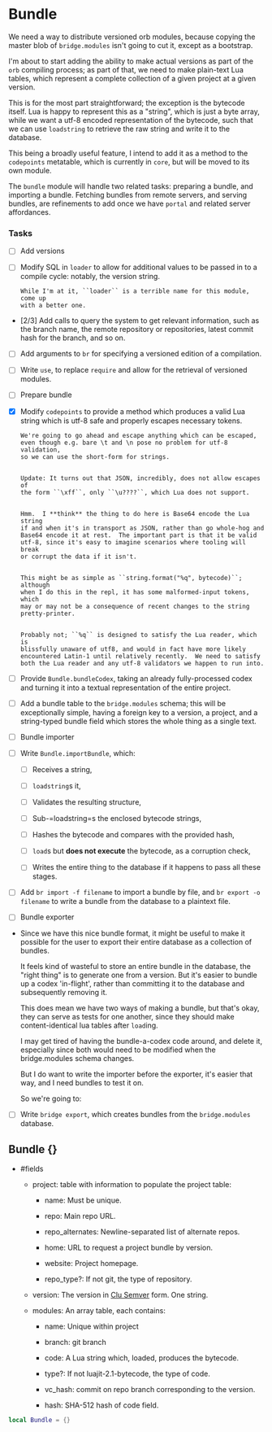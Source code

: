 # Bundle


  We need a way to distribute versioned orb modules, because copying the
master blob of ``bridge.modules`` isn't going to cut it, except as a bootstrap.


I'm about to start adding the ability to make actual versions as part of the
``orb`` compiling process; as part of that, we need to make plain-text Lua
tables, which represent a complete collection of a given project at a given
version.


This is for the most part straightforward; the exception is the bytecode
itself.  Lua is happy to represent this as a "string", which is just a byte
array, while we want a utf-8 encoded representation of the bytecode, such that
we can use ``loadstring`` to retrieve the raw string and write it to the
database.


This being a broadly useful feature, I intend to add it as a method to the
``codepoints`` metatable, which is currently in ``core``, but will be moved to its
own module.


The ``bundle`` module will handle two related tasks: preparing a bundle, and
importing a bundle.  Fetching bundles from remote servers, and serving
bundles, are refinements to add once we have ``portal`` and related server
affordances.


### Tasks

- [ ]  Add versions


  - [ ]  Modify SQL in ``loader`` to allow for additional values to be passed in
         to a compile cycle: notably, the version string.


         While I'm at it, ``loader`` is a terrible name for this module, come up
         with a better one.


  - [2/3]  Add calls to query the system to get relevant information, such as
           the branch name, the remote repository or repositories, latest
           commit hash for the branch, and so on.


  - [ ]  Add arguments to ``br`` for specifying a versioned edition of a
         compilation.


  - [ ]  Write ``use``, to replace ``require`` and allow for the retrieval of
         versioned modules.


- [ ]  Prepare bundle


  - [X]  Modify ``codepoints`` to provide a method which produces a valid Lua
         string which is utf-8 safe and properly escapes necessary tokens.


         We're going to go ahead and escape anything which can be escaped,
         even though e.g. bare \t and \n pose no problem for utf-8 validation,
         so we can use the short-form for strings.


         Update: It turns out that JSON, incredibly, does not allow escapes of
         the form ``\xff``, only ``\u????``, which Lua does not support.


         Hmm.  I **think** the thing to do here is Base64 encode the Lua string
         if and when it's in transport as JSON, rather than go whole-hog and
         Base64 encode it at rest.  The important part is that it be valid
         utf-8, since it's easy to imagine scenarios where tooling will break
         or corrupt the data if it isn't.


         This might be as simple as ``string.format("%q", bytecode)``; although
         when I do this in the repl, it has some malformed-input tokens, which
         may or may not be a consequence of recent changes to the string
         pretty-printer.


         Probably not; ``%q`` is designed to satisfy the Lua reader, which is
         blissfully unaware of utf8, and would in fact have more likely
         encountered Latin-1 until relatively recently.  We need to satisfy
         both the Lua reader and any utf-8 validators we happen to run into.


  - [ ]  Provide ``Bundle.bundleCodex``, taking an already fully-processed codex
         and turning it into a textual representation of the entire project.


  - [ ]  Add a bundle table to the ``bridge.modules`` schema; this will be
         exceptionally simple, having a foreign key to a version, a project,
         and a string-typed bundle field which stores the whole thing as a
         single text.



- [ ]  Bundle importer


  - [ ]  Write ``Bundle.importBundle``, which:


        - [ ]  Receives a string,


        - [ ]  ``loadstring``s it,


        - [ ]  Validates the resulting structure,


        - [ ]  Sub-=loadstring=s the enclosed bytecode strings,


        - [ ]  Hashes the bytecode and compares with the provided hash,


        - [ ]  ``load``s but **does not execute** the bytecode, as a corruption
               check,


        - [ ]  Writes the entire thing to the database if it happens to pass
               all these stages.


  - [ ]  Add ``br import -f filename`` to import a bundle by file, and
         ``br export -o filename`` to write a bundle from the database to a
         plaintext file.


- [ ]  Bundle exporter


  -  Since we have this nice bundle format, it might be useful to make it
     possible for the user to export their entire database as a collection of
     bundles.


     It feels kind of wasteful to store an entire bundle in the database, the
     "right thing" is to generate one from a version.  But it's easier to
     bundle up a codex 'in-flight', rather than committing it to the database
     and subsequently removing it.


     This does mean we have two ways of making a bundle, but that's okay,
     they can serve as tests for one another, since they should make
     content-identical lua tables after ``load``ing.


     I may get tired of having the bundle-a-codex code around, and delete
     it, especially since both would need to be modified when the
     bridge.modules schema changes.


     But I do want to write the importer before the exporter, it's easier that
     way, and I need bundles to test it on.


     So we're going to:


  - [ ]  Write ``bridge export``, which creates bundles from the
         ``bridge.modules`` database.

## Bundle {}

- #fields


  - project:  table with information to populate the project table:


    - name:  Must be unique.


    - repo:  Main repo URL.


    - repo_alternates:  Newline-separated list of alternate repos.


    - home:  URL to request a project bundle by version.


    - website:  Project homepage.


    - repo_type?:  If not git, the type of repository.


  - version:  The version in [Clu Semver](httk://) form. One string.


  - modules:  An array table, each contains:


    - name:  Unique within project


    - branch:  git branch


    - code:  A Lua string which, loaded, produces the bytecode.


    - type?:  If not luajit-2.1-bytecode, the type of code.


    - vc_hash:  commit on repo branch corresponding to the version.


    - hash:  SHA-512 hash of code field.

```lua
local Bundle = {}
```
```lua

```
